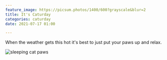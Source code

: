 ```yaml
---
feature_image: https://picsum.photos/1400/600?grayscale&blur=2
title: It's Caturday
categories: caturday
date: 2021-07-17 01:00

---
```

When the weather gets this hot it's best to just put your paws up and relax.

![sleeping cat paws](/v1626540014/paws_veqwlw.jpg "paws")